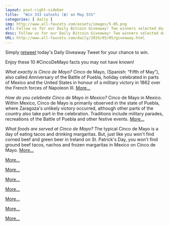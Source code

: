 ```yaml
---
layout: post-right-sidebar
title:  "Win 333 satoshi (฿) on May 5th"
categories: [ daily ]
img: http://www.all-faucets.com/assets/images/5-05.png
alt: Follow us for our Daily Bitcoin Giveaway! Two winners selected daily!
desc: Follow us for our Daily Bitcoin Giveaway! Two winners selected daily!
URL: http://www.all-faucets.com/daily/2019/05/05/giveaway.html
---
```


Simply <a href="https://twitter.com/intent/user?screen_name=CryptoPayoff" target="_blank">retweet</a> today's Daily Giveaway Tweet for your chance to win.

<script type="text/javascript">
amzn_assoc_placement = "adunit0";
amzn_assoc_search_bar = "true";
amzn_assoc_tracking_id = "cryptopayoff-20";
amzn_assoc_search_bar_position = "bottom";
amzn_assoc_ad_mode = "search";
amzn_assoc_ad_type = "smart";
amzn_assoc_marketplace = "amazon";
amzn_assoc_region = "US";
amzn_assoc_title = "Celebrating Cinco de Mayo!";
amzn_assoc_default_search_phrase = "Cinco de Mayo";
amzn_assoc_default_category = "All";
amzn_assoc_linkid = "c9ace4650c688ffdc5ea582c442baa03";
</script>
<script src="//z-na.amazon-adsystem.com/widgets/onejs?MarketPlace=US"></script>

Enjoy these 10 #CincoDeMayo facts you may not have known!

<i>What exactly is Cinco de Mayo?</i>
Cinco de Mayo, (Spanish: “Fifth of May”), also called Anniversary of the Battle of Puebla, holiday celebrated in parts of Mexico and the United States in honour of a military victory in 1862 over the French forces of Napoleon III. <a href="https://www.britannica.com/topic/Cinco-de-Mayo" target="_blank">More...</a>

<i>How do you celebrate Cinco de Mayo in Mexico?</i>
Cinco de Mayo in Mexico. Within Mexico, Cinco de Mayo is primarily observed in the state of Puebla, where Zaragoza's unlikely victory occurred, although other parts of the country also take part in the celebration. Traditions include military parades, recreations of the Battle of Puebla and other festive events. <a href="https://www.history.com/topics/holidays/cinco-de-mayo" target="_blank">More...</a>

<i>What foods are served at Cinco de Mayo?</i>
The typical Cinco de Mayo is a day of eating tacos and drinking margaritas. But, just like you won't find corned beef and green beer in Ireland on St. Patrick's Day, you won't find ground beef tacos, nachos and frozen margaritas in Mexico on Cinco de Mayo. <a href="https://www.smithsonianmag.com/arts-culture/what-to-really-eat-on-cinco-de-mayo-50767054/" target="_blank">More...</a>

<i></i>
<a href="" target="_blank">More...</a>

<i></i>
<a href="" target="_blank">More...</a>

<i></i>
<a href="" target="_blank">More...</a>

<i></i>
<a href="" target="_blank">More...</a>

<i></i>
<a href="" target="_blank">More...</a>

<i></i>
<a href="" target="_blank">More...</a>

<i></i>
<a href="" target="_blank">More...</a>
